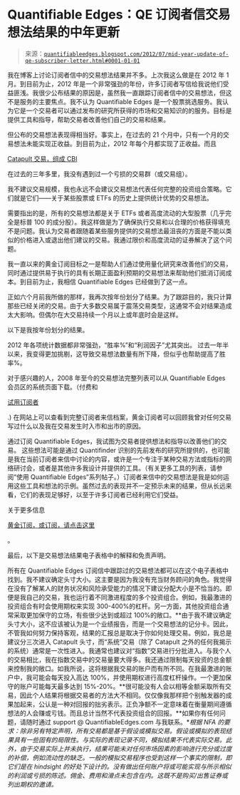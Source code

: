 <!--yml

分类：未分类

日期：2024-05-18 08:48:36

-->

# Quantifiable Edges：QE 订阅者信交易想法结果的中年更新

> 来源：[`quantifiableedges.blogspot.com/2012/07/mid-year-update-of-qe-subscriber-letter.html#0001-01-01`](http://quantifiableedges.blogspot.com/2012/07/mid-year-update-of-qe-subscriber-letter.html#0001-01-01)

我在博客上讨论订阅者信中的交易想法结果并不多。上次我这么做是在 2012 年 1 月。到目前为止，2012 年是一个非常强劲的年份，许多订阅者写信给我说他们受益匪浅。我很少公布结果的原因是，虽然我一直跟踪订阅者信中的交易想法，但这不是服务的主要焦点。我不认为 Quantifiable Edges 是一个股票挑选服务。我认为它是一个交易者可以通过发布的研究所获得的市场和交易知识的的服务。目标是提供工具和指导，帮助交易者改善他们自己的交易和结果。

但公布的交易想法表现得相当好。事实上，在过去的 21 个月中，只有一个月的交易想法未能实现正收益。到目前为止，2012 年每个月都实现了正收益。而且

[Catapult 交易，组成 CBI](http://quantifiableedges.blogspot.com/2011/02/using-qe-to-your-advantage-subscriber.html)

在过去的三年多里，我没有遇到过一个亏损的交易群（或交易组）。

我不建议交易规模，我也永远不会建议交易想法代表任何完整的投资组合策略。它们就是它们——关于某些股票或 ETFs 的历史上提供统计优势的交易想法。

需要指出的是，所有的交易想法都是关于 ETFs 或者高度流动的大型股票（几乎完全是标普 100 的成分股）。我这样做是为了确保执行交易和以合理的价格获得填充不是问题。我认为交易者跟随着某些服务提供的交易想法最沮丧的方面是不能以类似的价格进入或退出他们建议的交易。我通过限价和高度流动的证券解决了这个问题。

我一直以来的黄金订阅目标之一是帮助人们通过使用量化研究来改善他们的交易，同时通过提供易于执行的具有长期正面盈利预期的交易想法来帮助他们抵消订阅成本。到目前为止，我相信 Quantifiable Edges 已经做到了这一点。

正如六个月前我所做的那样，我再次按年份划分了结果。为了跟踪目的，我只计算那些已经关闭的交易。由于大多数交易属于震荡交易类型，这通常不会对结果造成太大影响。但偶尔在大交易持续一个月以上或年底时会是这样。

以下是我按年份划分的结果。

2012 年各项统计数据都非常强劲，“胜率%”和“利润因子”尤其突出。 过去一年半以来，我变得更加挑剔，这导致交易想法数量有所下降，但似乎也帮助提高了胜率%。

对于感兴趣的人，2008 年至今的交易想法完整列表可以从 Quantifiable Edges 会员区的系统页面下载。（付费和

[试用订阅者](http://www.quantifiableedges.com/members/register.php)

.) 在网站上可以查看到完整订阅者来信档案，黄金订阅者可以回顾我曾对任何交易写过什么以及我在交易发生时入市和出市的原因。

通过订阅 Quantifiable Edges，我试图为交易者提供想法和指导以改善他们的交易。 这些想法可能是通过 Quantifinder 识别的先前发布的研究所提供的，也可能是我在当前订阅者来信中讨论的内容，或许是一个专注于某种交易方法或指标的网络研讨会，或者是其他许多我设计并提供的工具。（有关更多工具的列表，请参阅“使用 Quantifiable Edges”系列帖子。）订阅者来信中的交易想法是我是如何运用这些工具和想法的示例。虽然过去的表现并不一定预示未来的结果，但从长远来看，它们的表现足够好，以至于许多订阅者已经利用它们受益。

关于更多信息

[黄金订阅，或订阅，请点击这里](http://www.quantifiableedges.com/gold.html)

。

最后，以下是交易想法结果电子表格中的解释和免责声明。

所有在 Quantifiable Edges 订阅信中跟踪过的交易想法都可以在这个电子表格中找到。我不建议确定头寸大小。这主要是因为我没有充当财务顾问的角色。我觉得在没有了解某人的财务状况和风险承受能力的情况下建议分配大小是不恰当的。即便是我自己的交易，我也运行着不同激进程度的多个投资组合。例如，我最激进的投资组合有时会使用期权来实现 300-400%的杠杆。另一方面，其他投资组合通常采取更加保守的立场，有些很少达到或超过 100%的敞口。**由于我不建议确定头寸大小，这不应该被认为是一个业绩报告，而是一个交易想法的记分卡。因此，不管我如何努力保持客观，结果的汇报总是取决于你如何处理交易。例如，我总是建议分三次进入 Catapult 头寸，而“系统”交易（除了 Catapult 之外的任何我揭示的系统）通常是一次性进入。我通常也建议对“指数”交易进行分批进入。与我个人的交易相比，我在指数交易中的交易量要大得多。我还通过限制每天投资的总金额来控制我的敞口。如我所说，这将根据我交易的账户而有所不同。在我最激进的账户中，我可能会每天投入高达 100%，并使用期权进行高度杠杆操作。一个更加保守的账户可能每天最多达到 15%-20%。**很可能没有人会以相等金额采取所有交易，因此个人结果将根据交易者的方法大不相同。仅仅像我那样把个别触发器的成果加起来，公认是一种对回报的拙劣表示。正负净额不一定意味着在衡量期间遵循想法的人会赚或亏钱。而且总计当然不代表投资组合的回报。**如果你有任何问题，请随时通过 support @ QuantifiableEdges.com 与我联系。**根据 NFA 的要求：除非另有特定声明，所有交易都是基于假设或模拟交易。假设或模拟的表现结果具有一些固有的局限性。与实际的表现记录不同，模拟结果不代表实际交易。此外，由于交易实际上并未执行，结果可能未对任何市场因素的影响进行充分或过度的补偿，例如流动性的缺乏。一般的模拟交易程序也受到这样一个事实的限制，即它们是在 hindsight 的好处下设计的。没有做出任何账户将或可能实现与所示相似的利润或亏损的陈述。佣金、费用和滑点未包含在内。这既不是购买/出售证券或列出期权的邀请。*
